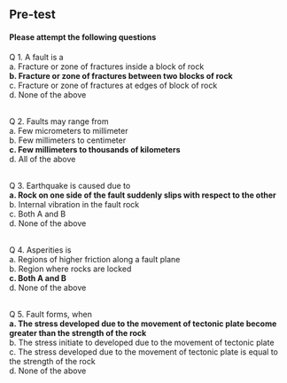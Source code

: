 ## <b> Pre-test </b>
#### Please attempt the following questions

Q 1. A fault is a<br>
a. Fracture or zone of fractures inside a block of rock<br>
<b>b. Fracture or zone of fractures between two blocks of rock</b><br>
c. Fracture or zone of fractures at edges of block of rock<br>
d. None of the above<br><br>

Q 2. Faults may range from<br>
a. Few micrometers to millimeter<br>
b. Few millimeters to centimeter<br>
<b>c. Few millimeters to thousands of kilometers</b><br>
d. All of the above<br><br>

Q 3. Earthquake is caused due to<br>
<b>a. Rock on one side of the fault suddenly slips with respect to the other</b><br>
b. Internal vibration in the fault rock<br>
c. Both A and B<br>
d. None of the above<br><br>

Q 4. Asperities is<br>
a. Regions of higher friction along a fault plane<br>
b. Region where rocks are locked<br>
<b>c. Both A and B</b><br>
d. None of the above<br><br>

Q 5. Fault forms, when<br>
<b>a. The stress developed due to the movement of tectonic plate become greater than the strength of the rock</b><br>
b. The stress initiate to developed due to the movement of tectonic plate<br>
c. The stress developed due to the movement of tectonic plate is equal to the strength of the rock<br>
d. None of the above<br><br>
